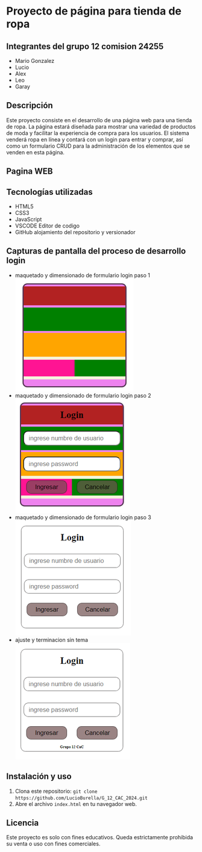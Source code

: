 # Proyecto de página para tienda de ropa


## Integrantes del grupo 12 comision 24255
- Mario Gonzalez
- Lucio
- Alex
- Leo
- Garay

## Descripción

Este proyecto consiste en el desarrollo de una página web para una tienda de ropa. La página estará diseñada para mostrar una variedad de productos de moda y facilitar la experiencia de compra para los usuarios. El sistema venderá ropa en línea y contará con un login para entrar y comprar, así como un formulario CRUD para la administración de los elementos que se venden en esta página.

## Pagina WEB




## Tecnologías utilizadas
- HTML5
- CSS3
- JavaScript
- VSCODE Editor de codigo
- GitHub alojamiento del repositorio y versionador

## Capturas de pantalla del proceso de desarrollo login

- maquetado y dimensionado de formulario login paso 1  
![Captura de pantalla 1](https://github.com/LucioBurella/G_12_CAC_2024/blob/master/img/maqueta%20login.png)
- maquetado y dimensionado de formulario login paso 2   
![Captura de pantalla 2](https://github.com/LucioBurella/G_12_CAC_2024/blob/master/img/maqueta%20login2.png)
- maquetado y dimensionado de formulario login paso 3  
![Captura de pantalla 1](https://github.com/LucioBurella/G_12_CAC_2024/blob/master/img/maqueta%20login3.png)
- ajuste y terminacion sin tema   
![Captura de pantalla 2](https://github.com/LucioBurella/G_12_CAC_2024/blob/master/img/maqueta%20login4.png)


## Instalación y uso
1. Clona este repositorio: `git clone https://github.com/LucioBurella/G_12_CAC_2024.git`
2. Abre el archivo `index.html` en tu navegador web.


## Licencia

Este proyecto es solo con fines educativos. Queda estrictamente prohibida su venta o uso con fines comerciales.